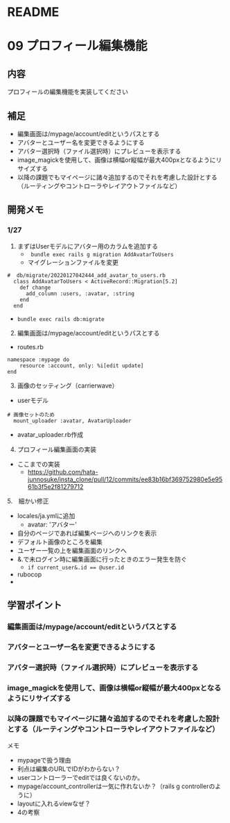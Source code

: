 # README

# 09 プロフィール編集機能

## 内容
プロフィールの編集機能を実装してください

## 補足
- 編集画面は/mypage/account/editというパスとする
- アバターとユーザー名を変更できるようにする
- アバター選択時（ファイル選択時）にプレビューを表示する
- image_magickを使用して、画像は横幅or縦幅が最大400pxとなるようにリサイズする
- 以降の課題でもマイページに諸々追加するのでそれを考慮した設計とする（ルーティングやコントローラやレイアウトファイルなど）
## 開発メモ
### 1/27
1. まずはUserモデルにアバター用のカラムを追加する
    - ` bundle exec rails g migration AddAvatarToUsers`
    - マイグレーションファイルを変更
```
#  db/migrate/20220127042444_add_avatar_to_users.rb
  class AddAvatarToUsers < ActiveRecord::Migration[5.2]
    def change
      add_column :users, :avatar, :string
    end 
  end
```
  - `bundle exec rails db:migrate`
2. 編集画面は/mypage/account/editというパスとする
- routes.rb
```bigquery
namespace :mypage do
    resource :account, only: %i[edit update]
end
```
3. 画像のセッティング（carrierwave）
- userモデル
```
# 画像セットのため
  mount_uploader :avatar, AvatarUploader
```
- avatar_uploader.rb作成

4. プロフィール編集画面の実装
- ここまでの実装
  - https://github.com/hata-junnosuke/insta_clone/pull/12/commits/ee83b16bf369752980e5e9561b3f5e2f81279712
  
5.　細かい修正
- locales/ja.ymlに追加
  - avatar: 'アバター'
- 自分のページであれば編集ページへのリンクを表示
- デフォルト画像のところを編集
- ユーザー一覧の上を編集画面のリンクへ
- &.で未ログイン時に編集画面に行ったときのエラー発生を防ぐ
  - `if current_user&.id == @user.id`
- rubocop
- 
## 学習ポイント
### 編集画面は/mypage/account/editというパスとする

### アバターとユーザー名を変更できるようにする

### アバター選択時（ファイル選択時）にプレビューを表示する

### image_magickを使用して、画像は横幅or縦幅が最大400pxとなるようにリサイズする

### 以降の課題でもマイページに諸々追加するのでそれを考慮した設計とする（ルーティングやコントローラやレイアウトファイルなど）

メモ
- mypageで扱う理由
- 利点は編集のURLでIDがわからない？
- userコントローラーでeditでは良くないのか。
- mypage/account_controllerは一気に作れないか？（rails g controllerのように）
- layoutに入れるviewなぜ？
- 4の考察